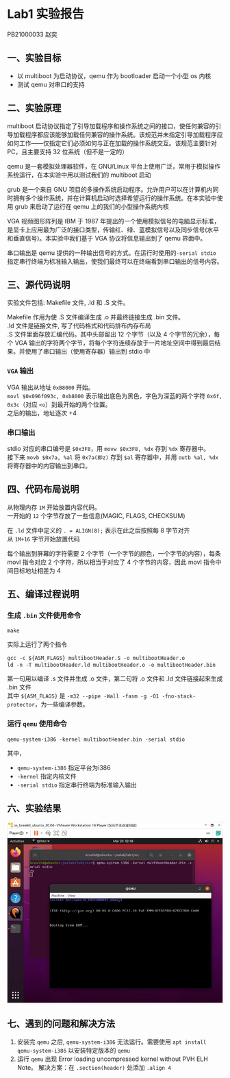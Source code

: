 # Lab1 实验报告
PB21000033 赵奕

## **一、实验目标**
- 以 multiboot 为启动协议，qemu 作为 bootloader 启动一个小型 os 内核
- 测试 qemu 对串口的支持

## 二、实验原理
multiboot 启动协议指定了引导加载程序和操作系统之间的接口，使任何兼容的引导加载程序都应该能够加载任何兼容的操作系统。该规范并未指定引导加载程序应如何工作——仅指定它们必须如何与正在加载的操作系统交互。该规范主要针对 PC，且主要支持 32 位系统（但不是一定的）

qemu 是一套模拟处理器软件，在 GNU/Linux 平台上使用广泛，常用于模拟操作系统运行，在本实验中用以测试我们的 multiboot 启动

grub 是一个来自 GNU 项目的多操作系统启动程序。允许用户可以在计算机内同时拥有多个操作系统，并在计算机启动时选择希望运行的操作系统。在本实验中使用 grub 来启动了运行在 qemu 上的我们的小型操作系统内核

VGA 视频图形阵列是 IBM 于 1987 年提出的一个使用模拟信号的电脑显示标准，是显卡上应用最为广泛的接口类型，传输红、绿、蓝模拟信号以及同步信号(水平和垂直信号)。本实验中我们基于 VGA 协议将信息输出到了 qemu 界面中。

串口输出是 qemu 提供的一种输出信号的方式。在运行时使用的``-serial stdio`` 指定串行终端为标准输入输出，使我们最终可以在终端看到串口输出的信号内容。

## 三、源代码说明

实验文件包括: Makefile 文件, .ld 和 .S 文件。

Makefile 作用为使 .S 文件编译生成 .o 并最终链接生成 .bin 文件。  
.ld 文件是链接文件, 写了代码格式和代码排布内存布局  
.S 文件里面存放汇编代码。其中头部留出 12 个字节（以及 4 个字节的冗余），每个 VGA 输出的字符两个字节，将每个字符连续存放于一片地址空间中得到最后结果。并使用了串口输出（使用寄存器）输出到 stdio 中

### ``VGA`` 输出
VGA 输出从地址 ``0xB8000`` 开始。  
``movl $0x096f093c, 0xb8000`` 表示输出底色为黑色，字色为深蓝的两个字符 ``0x6f, 0x3c``（对应 ``<o``）到最开始的两个位置。  
之后的输出，地址逐次 +4

### 串口输出
stdio 对应的串口编号是 ``$0x3F8``，用 ``movw $0x3F8, %dx`` 存到 ``%dx`` 寄存器中。  
接下来 ``movb $0x7a, %al`` 将 ``0x7a(即z)`` 存到 ``$al`` 寄存器中，并用 ``outb %al, %dx`` 将寄存器中的内容输出到串口。

## 四、代码布局说明
从物理内存 ``1M`` 开始放置内容代码。  
一开始的 ``12`` 个字节存放了一些信息(MAGIC, FLAGS, CHECKSUM)

在 ``.ld`` 文件中定义的 ``. = ALIGN(8);`` 表示在此之后按照每 8 字节对齐  
从 ``1M+16`` 字节开始放置代码

每个输出到屏幕的字符需要 2 个字节（一个字节的颜色，一个字节的内容），每条 movl 指令对应 2 个字符，所以相当于对应了 4 个字节的内容，因此 movl 指令中间目标地址相差为 4


## 五、编译过程说明
### 生成 ``.bin`` 文件使用命令
```shell
make
```
实际上运行了两个指令
```shell
gcc -c ${ASM_FLAGS} multibootHeader.S -o multibootHeader.o
ld -n -T multibootHeader.ld multibootHeader.o -o multibootHeader.bin
```
第一句用以编译 .s 文件并生成 .o 文件，第二句将 .o 文件和 .ld 文件链接起来生成 .bin 文件  
其中 ``${ASM_FLAGS}`` 是 ``-m32 --pipe -Wall -fasm -g -O1 -fno-stack-protector``，为一些编译参数。

### 运行 ``qemu`` 使用命令
```shell
qemu-system-i386 -kernel multibootHeader.bin -serial stdio
```
其中，
- ``qemu-system-i386`` 指定平台为i386
- ``-kernel`` 指定内核文件
- ``-serial stdio`` 指定串行终端为标准输入输出

## 六、实验结果
![](fig_run.jpg)

## 七、遇到的问题和解决方法
1. 安装完 ``qemu`` 之后, ``qemu-system-i386`` 无法运行。需要使用 ``apt install qemu-system-i386`` 以安装特定版本的 ``qemu``  
2. 运行 ``qemu`` 出现 Error loading uncompressed kernel without PVH ELH Note。
   解决方案：在 ``.section(header)`` 处添加 `` .align 4 ``